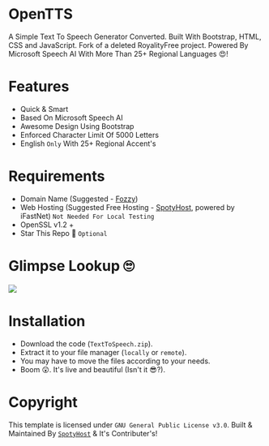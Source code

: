 # OpenTTS
A Simple Text To Speech Generator Converted. Built With Bootstrap, HTML, CSS and JavaScript. Fork of a deleted RoyalityFree project. Powered By Microsoft Speech AI With More Than 25+ Regional Languages 😍! 


# Features
- Quick & Smart
- Based On Microsoft Speech AI
- Awesome Design Using Bootstrap
- Enforced Character Limit Of 5000 Letters
- English `Only` With 25+ Regional Accent's

# Requirements
- Domain Name (Suggested - [Fozzy](https://accounts.fozzy.com/))
- Web Hosting (Suggested Free Hosting - [SpotyHost](https://spotyhost.org/), powered by iFastNet) `Not Needed For Local Testing`
- OpenSSL v1.2 +
- Star This Repo 🤩 `Optional`

# Glimpse Lookup 🙄

<img src="https://i.imgur.com/xiWV3T1.png">

# Installation

- Download the code (`TextToSpeech.zip`).
- Extract it to your file manager (`locally` or `remote`).
- You may have to move the files according to your needs.
- Boom 😲. It's live and beautiful (Isn't it 😎?).

# Copyright

This template is licensed under `GNU General Public License v3.0`. Built & Maintained By [`SpotyHost`](https://github.com/SpotyHost) & It's Contributer's!
